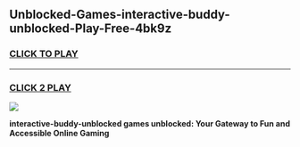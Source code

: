 
## Unblocked-Games-interactive-buddy-unblocked-Play-Free-4bk9z
<h3>
<a href="https://premium76.site?title=interactive-buddy-unblocked&ref=18A1">CLICK TO PLAY</a></h3>
<hr>

<h3>
<a href="https://premium76.site?title=interactive-buddy-unblocked&ref=18A1">CLICK 2 PLAY</a>
  
</h3>

<a href="https://premium76.site?title=interactive-buddy-unblocked&ref=18A1"><img src="https://clearcache.store/games.png"></a>


**interactive-buddy-unblocked games unblocked: Your Gateway to Fun and Accessible Online Gaming**
